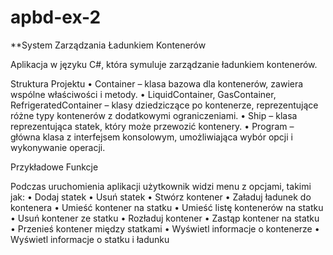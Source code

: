 # apbd-ex-2

**System Zarządzania Ładunkiem Kontenerów

Aplikacja w języku C#, która symuluje zarządzanie ładunkiem kontenerów.

Struktura Projektu
	•	Container – klasa bazowa dla kontenerów, zawiera wspólne właściwości i metody.
	•	LiquidContainer, GasContainer, RefrigeratedContainer – klasy dziedziczące po kontenerze, reprezentujące różne typy kontenerów z dodatkowymi ograniczeniami.
	•	Ship – klasa reprezentująca statek, który może przewozić kontenery.
	•	Program – główna klasa z interfejsem konsolowym, umożliwiająca wybór opcji i wykonywanie operacji.

Przykładowe Funkcje

Podczas uruchomienia aplikacji użytkownik widzi menu z opcjami, takimi jak:
	•	Dodaj statek
	•	Usuń statek
	•	Stwórz kontener
	•	Załaduj ładunek do kontenera
	•	Umieść kontener na statku
	•	Umieść listę kontenerów na statku
	•	Usuń kontener ze statku
	•	Rozładuj kontener
	•	Zastąp kontener na statku
	•	Przenieś kontener między statkami
	•	Wyświetl informacje o kontenerze
	•	Wyświetl informacje o statku i ładunku

